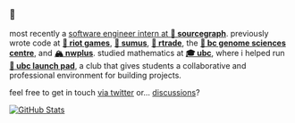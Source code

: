 ### 👋 

most recently a [software engineer intern at **🔎 sourcegraph**](https://bobheadxi.dev/experience/sourcegraph-intern).
previously wrote code at [**👊 riot games**](https://bobheadxi.dev/experience/riot-games), [**🏡 sumus**](https://bobheadxi.dev/experience/sumus), [**🚢 rtrade**](https://bobheadxi.dev/experience/rtrade-techologies), the [**💊 bc genome sciences centre**](https://bobheadxi.dev/bcgsc/), and [**🏔️ nwplus**](https://bobheadxi.dev/open-source/nwhacks2019).
studied mathematics at [**🎓 ubc**](https://ubc.ca/), where i helped run [**🚀 ubc launch pad**](https://ubclaunchpad.com/), a club that gives students a collaborative and professional environment for building projects.

feel free to get in touch [via twitter](https://twitter.com/bobheadxi) or... [discussions](https://github.com/bobheadxi/bobheadxi/discussions)?

[![GitHub Stats](https://github-readme-stats.vercel.app/api?username=bobheadxi&hide=stars,contribs&show_icons=true&hide_title=true&hide_rank=true&count_private=true&icon_color=5A85F3&include_all_commits=true&theme=dark)](https://bobheadxi.dev/open-source/)
